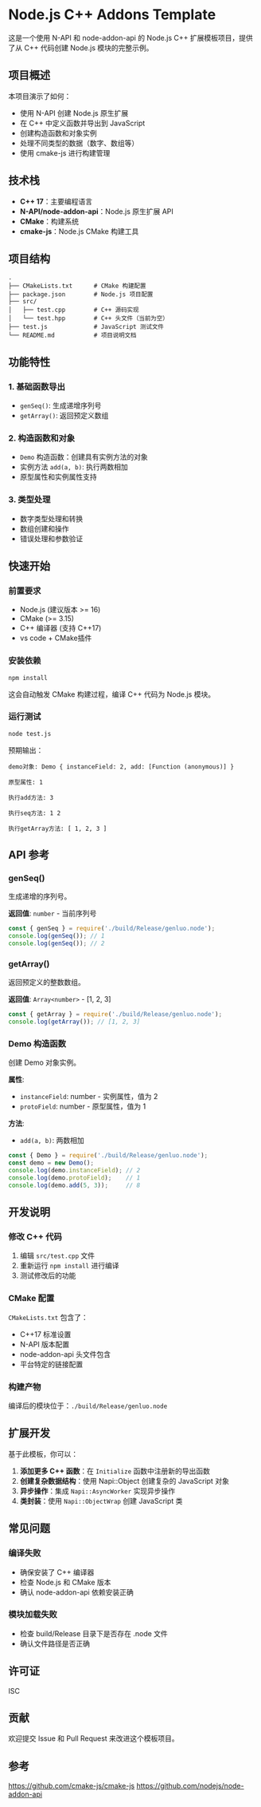 # Node.js C++ Addons Template

这是一个使用 N-API 和 node-addon-api 的 Node.js C++ 扩展模板项目，提供了从 C++ 代码创建 Node.js 模块的完整示例。

## 项目概述

本项目演示了如何：

- 使用 N-API 创建 Node.js 原生扩展
- 在 C++ 中定义函数并导出到 JavaScript
- 创建构造函数和对象实例
- 处理不同类型的数据（数字、数组等）
- 使用 cmake-js 进行构建管理

## 技术栈

- **C++ 17**：主要编程语言
- **N-API/node-addon-api**：Node.js 原生扩展 API
- **CMake**：构建系统
- **cmake-js**：Node.js CMake 构建工具

## 项目结构

```
.
├── CMakeLists.txt      # CMake 构建配置
├── package.json        # Node.js 项目配置
├── src/
│   ├── test.cpp        # C++ 源码实现
│   └── test.hpp        # C++ 头文件（当前为空）
├── test.js             # JavaScript 测试文件
└── README.md           # 项目说明文档
```

## 功能特性

### 1. 基础函数导出

- `genSeq()`: 生成递增序列号
- `getArray()`: 返回预定义数组

### 2. 构造函数和对象

- `Demo` 构造函数：创建具有实例方法的对象
- 实例方法 `add(a, b)`: 执行两数相加
- 原型属性和实例属性支持

### 3. 类型处理

- 数字类型处理和转换
- 数组创建和操作
- 错误处理和参数验证

## 快速开始

### 前置要求

- Node.js (建议版本 >= 16)
- CMake (>= 3.15)
- C++ 编译器 (支持 C++17)
- vs code + CMake插件

### 安装依赖

```bash
npm install
```

这会自动触发 CMake 构建过程，编译 C++ 代码为 Node.js 模块。

### 运行测试

```bash
node test.js
```

预期输出：

```
demo对象: Demo { instanceField: 2, add: [Function (anonymous)] }

原型属性: 1

执行add方法: 3

执行seq方法: 1 2

执行getArray方法: [ 1, 2, 3 ]
```

## API 参考

### genSeq()

生成递增的序列号。

**返回值**: `number` - 当前序列号

```javascript
const { genSeq } = require('./build/Release/genluo.node');
console.log(genSeq()); // 1
console.log(genSeq()); // 2
```

### getArray()

返回预定义的整数数组。

**返回值**: `Array<number>` - [1, 2, 3]

```javascript
const { getArray } = require('./build/Release/genluo.node');
console.log(getArray()); // [1, 2, 3]
```

### Demo 构造函数

创建 Demo 对象实例。

**属性**:

- `instanceField`: number - 实例属性，值为 2
- `protoField`: number - 原型属性，值为 1

**方法**:

- `add(a, b)`: 两数相加

```javascript
const { Demo } = require('./build/Release/genluo.node');
const demo = new Demo();
console.log(demo.instanceField); // 2
console.log(demo.protoField);    // 1
console.log(demo.add(5, 3));     // 8
```

## 开发说明

### 修改 C++ 代码

1. 编辑 `src/test.cpp` 文件
2. 重新运行 `npm install` 进行编译
3. 测试修改后的功能

### CMake 配置

`CMakeLists.txt` 包含了：

- C++17 标准设置
- N-API 版本配置
- node-addon-api 头文件包含
- 平台特定的链接配置

### 构建产物

编译后的模块位于：`./build/Release/genluo.node`

## 扩展开发

基于此模板，你可以：

1. **添加更多 C++ 函数**：在 `Initialize` 函数中注册新的导出函数
2. **创建复杂数据结构**：使用 Napi::Object 创建复杂的 JavaScript 对象
3. **异步操作**：集成 `Napi::AsyncWorker` 实现异步操作
4. **类封装**：使用 `Napi::ObjectWrap` 创建 JavaScript 类

## 常见问题

### 编译失败

- 确保安装了 C++ 编译器
- 检查 Node.js 和 CMake 版本
- 确认 node-addon-api 依赖安装正确

### 模块加载失败

- 检查 build/Release 目录下是否存在 .node 文件
- 确认文件路径是否正确

## 许可证

ISC

## 贡献

欢迎提交 Issue 和 Pull Request 来改进这个模板项目。

## 参考

<https://github.com/cmake-js/cmake-js>
<https://github.com/nodejs/node-addon-api>
